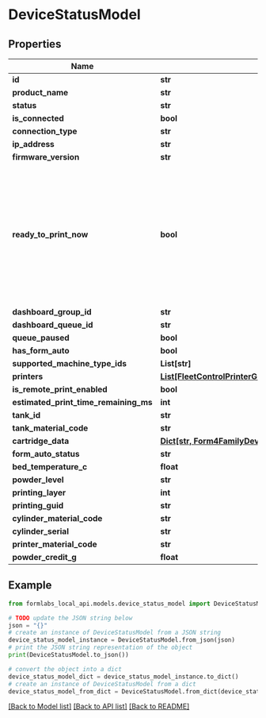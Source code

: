 # DeviceStatusModel


## Properties

Name | Type | Description | Notes
------------ | ------------- | ------------- | -------------
**id** | **str** |  | 
**product_name** | **str** |  | 
**status** | **str** |  | 
**is_connected** | **bool** |  | 
**connection_type** | **str** |  | 
**ip_address** | **str** |  | 
**firmware_version** | **str** |  | 
**ready_to_print_now** | **bool** | If the default behavior for newly uploaded jobs is to start printing them automatically. If false, uploaded jobs will be added to the printing queue. | 
**dashboard_group_id** | **str** |  | 
**dashboard_queue_id** | **str** |  | 
**queue_paused** | **bool** |  | 
**has_form_auto** | **bool** |  | 
**supported_machine_type_ids** | **List[str]** |  | 
**printers** | [**List[FleetControlPrinterGroupDeviceStatusModelAllOfPrinters]**](FleetControlPrinterGroupDeviceStatusModelAllOfPrinters.md) |  | 
**is_remote_print_enabled** | **bool** |  | 
**estimated_print_time_remaining_ms** | **int** |  | 
**tank_id** | **str** |  | 
**tank_material_code** | **str** |  | 
**cartridge_data** | [**Dict[str, Form4FamilyDeviceStatusModelAllOfCartridgeData]**](Form4FamilyDeviceStatusModelAllOfCartridgeData.md) |  | 
**form_auto_status** | **str** |  | 
**bed_temperature_c** | **float** |  | 
**powder_level** | **str** |  | 
**printing_layer** | **int** |  | 
**printing_guid** | **str** |  | 
**cylinder_material_code** | **str** |  | 
**cylinder_serial** | **str** |  | 
**printer_material_code** | **str** |  | 
**powder_credit_g** | **float** |  | 

## Example

```python
from formlabs_local_api.models.device_status_model import DeviceStatusModel

# TODO update the JSON string below
json = "{}"
# create an instance of DeviceStatusModel from a JSON string
device_status_model_instance = DeviceStatusModel.from_json(json)
# print the JSON string representation of the object
print(DeviceStatusModel.to_json())

# convert the object into a dict
device_status_model_dict = device_status_model_instance.to_dict()
# create an instance of DeviceStatusModel from a dict
device_status_model_from_dict = DeviceStatusModel.from_dict(device_status_model_dict)
```
[[Back to Model list]](../README.md#documentation-for-models) [[Back to API list]](../README.md#documentation-for-api-endpoints) [[Back to README]](../README.md)


